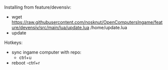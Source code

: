 Installing from feature/devensiv:

- wget https://raw.githubusercontent.com/nosknut/OpenComputersIngame/feature/devensiv/src/main/lua/update.lua /home/update.lua
- update


Hotkeys:
- sync ingame computer with repo:
  - ctrl+u
- reboot
  -ctrl+r
